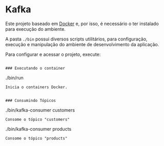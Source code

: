 # Kafka

Este projeto baseado em [Docker](https://www.docker.com/) e, por isso, é necessário o ter instalado para execução do ambiente.

A pasta `./bin` possui diversos scripts utilitários, para configuração, execução e manipulação do ambiente de desenvolvimento da aplicação.

Para configurar e acessar o projeto, execute:

```

### Executando o container
```
./bin/run
```
Inicia o containers Docker.


### Consumindo Tópicos
```
./bin/kafka-consumer customers
```
Consome o tópico "customers"

```
./bin/kafka-consumer products
```
Consome o tópico "products"